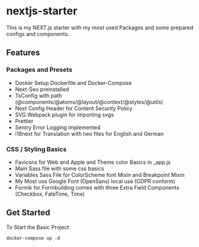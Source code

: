 # nextjs-starter

This is my NEXT.js starter with my most used Packages and some prepared configs and components.

## Features

### Packages and Presets
- Docker Setup Dockerfile and Docker-Compose
- Next-Seo preinstalled
- TsConfig with path (@components/@atoms/@layout/@context/@styles/@utils)
- Next Config Header for Content Security Policy
- SVG Webpack plugin for importing svgs
- Prettier
- Sentry Error Logging implemented
- i18next for Translation with two files for English and German

### CSS / Styling Basics
- Favicons for Web and Apple and Theme color Basics in _app.js
- Main Sass file with some css basics
- Variables Sass File for ColorScheme font Mixin and Breakpoint Mixin
- My Most use Google Font (OpenSans) local use (GDPR conform)
- Formik for Formbuilding comes with three Extra Field Components (Checkbox, FateTime, Time)

## Get Started

To Start the Basic Project

```cli
docker-compose up -d
```
